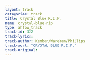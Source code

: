 ```yaml
---
layout: track
categories: track
title: Crystal Blue R.I.P.
name: crystal-blue-rip
type: ahfow_track
track-id: 322
track-lyrics: 
track-author: Kember/Wareham/Phillips
track-sort: "CRYSTAL BLUE R.I.P."
track-original: 
---
```

